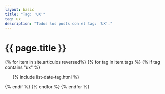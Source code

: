 ```yaml
---
layout: basic
title: "Tag: 'UX'"
tag: ux
description: "Todos los posts con el tag: 'UX'."
---
```


<h1>{{ page.title }}</h1>

{% for item in site.articulos reversed%}
{% for tag in item.tags %}
{% if tag contains "ux" %}
<ul>
    {% include list-date-tag.html %}
</ul>
{% endif %}
{% endfor %}
{% endfor %}